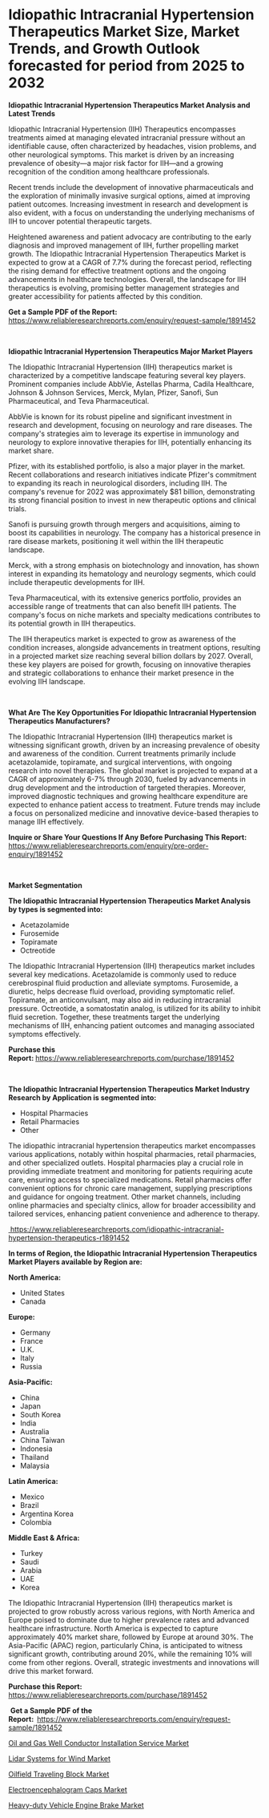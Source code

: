 <p><h1>Idiopathic Intracranial Hypertension Therapeutics Market Size, Market Trends, and Growth Outlook forecasted for period from 2025 to 2032</h1></p><p><strong>Idiopathic Intracranial Hypertension Therapeutics Market Analysis and Latest Trends</strong></p>
<p><p>Idiopathic Intracranial Hypertension (IIH) Therapeutics encompasses treatments aimed at managing elevated intracranial pressure without an identifiable cause, often characterized by headaches, vision problems, and other neurological symptoms. This market is driven by an increasing prevalence of obesity—a major risk factor for IIH—and a growing recognition of the condition among healthcare professionals. </p><p>Recent trends include the development of innovative pharmaceuticals and the exploration of minimally invasive surgical options, aimed at improving patient outcomes. Increasing investment in research and development is also evident, with a focus on understanding the underlying mechanisms of IIH to uncover potential therapeutic targets. </p><p>Heightened awareness and patient advocacy are contributing to the early diagnosis and improved management of IIH, further propelling market growth. The Idiopathic Intracranial Hypertension Therapeutics Market is expected to grow at a CAGR of 7.7% during the forecast period, reflecting the rising demand for effective treatment options and the ongoing advancements in healthcare technologies. Overall, the landscape for IIH therapeutics is evolving, promising better management strategies and greater accessibility for patients affected by this condition.</p></p>
<p><strong>Get a Sample PDF of the Report:&nbsp;</strong> <a href="https://www.reliableresearchreports.com/enquiry/request-sample/1891452?utm_campaign=9&utm_medium=2&utm_source=Github&utm_content=ia&utm_term=14012025&utm_id=idiopathic-intracranial-hypertension-therapeutics">https://www.reliableresearchreports.com/enquiry/request-sample/1891452</a></p>
<p>&nbsp;</p>
<p><strong>Idiopathic Intracranial Hypertension Therapeutics Major Market Players</strong></p>
<p><p>The Idiopathic Intracranial Hypertension (IIH) therapeutics market is characterized by a competitive landscape featuring several key players. Prominent companies include AbbVie, Astellas Pharma, Cadila Healthcare, Johnson & Johnson Services, Merck, Mylan, Pfizer, Sanofi, Sun Pharmaceutical, and Teva Pharmaceutical.</p><p>AbbVie is known for its robust pipeline and significant investment in research and development, focusing on neurology and rare diseases. The company's strategies aim to leverage its expertise in immunology and neurology to explore innovative therapies for IIH, potentially enhancing its market share.</p><p>Pfizer, with its established portfolio, is also a major player in the market. Recent collaborations and research initiatives indicate Pfizer's commitment to expanding its reach in neurological disorders, including IIH. The company's revenue for 2022 was approximately $81 billion, demonstrating its strong financial position to invest in new therapeutic options and clinical trials.</p><p>Sanofi is pursuing growth through mergers and acquisitions, aiming to boost its capabilities in neurology. The company has a historical presence in rare disease markets, positioning it well within the IIH therapeutic landscape.</p><p>Merck, with a strong emphasis on biotechnology and innovation, has shown interest in expanding its hematology and neurology segments, which could include therapeutic developments for IIH.</p><p>Teva Pharmaceutical, with its extensive generics portfolio, provides an accessible range of treatments that can also benefit IIH patients. The company's focus on niche markets and specialty medications contributes to its potential growth in IIH therapeutics.</p><p>The IIH therapeutics market is expected to grow as awareness of the condition increases, alongside advancements in treatment options, resulting in a projected market size reaching several billion dollars by 2027. Overall, these key players are poised for growth, focusing on innovative therapies and strategic collaborations to enhance their market presence in the evolving IIH landscape.</p></p>
<p>&nbsp;</p>
<p><strong>What Are The Key Opportunities For Idiopathic Intracranial Hypertension Therapeutics Manufacturers?</strong></p>
<p><p>The Idiopathic Intracranial Hypertension (IIH) therapeutics market is witnessing significant growth, driven by an increasing prevalence of obesity and awareness of the condition. Current treatments primarily include acetazolamide, topiramate, and surgical interventions, with ongoing research into novel therapies. The global market is projected to expand at a CAGR of approximately 6-7% through 2030, fueled by advancements in drug development and the introduction of targeted therapies. Moreover, improved diagnostic techniques and growing healthcare expenditure are expected to enhance patient access to treatment. Future trends may include a focus on personalized medicine and innovative device-based therapies to manage IIH effectively.</p></p>
<p><strong>Inquire or Share Your Questions If Any Before Purchasing This Report:</strong> <a href="https://www.reliableresearchreports.com/enquiry/pre-order-enquiry/1891452?utm_campaign=9&utm_medium=2&utm_source=Github&utm_content=ia&utm_term=14012025&utm_id=idiopathic-intracranial-hypertension-therapeutics">https://www.reliableresearchreports.com/enquiry/pre-order-enquiry/1891452</a></p>
<p>&nbsp;</p>
<p><strong>Market Segmentation</strong></p>
<p><strong>The Idiopathic Intracranial Hypertension Therapeutics Market Analysis by types is segmented into:</strong></p>
<p><ul><li>Acetazolamide</li><li>Furosemide</li><li>Topiramate</li><li>Octreotide</li></ul></p>
<p><p>The Idiopathic Intracranial Hypertension (IIH) therapeutics market includes several key medications. Acetazolamide is commonly used to reduce cerebrospinal fluid production and alleviate symptoms. Furosemide, a diuretic, helps decrease fluid overload, providing symptomatic relief. Topiramate, an anticonvulsant, may also aid in reducing intracranial pressure. Octreotide, a somatostatin analog, is utilized for its ability to inhibit fluid secretion. Together, these treatments target the underlying mechanisms of IIH, enhancing patient outcomes and managing associated symptoms effectively.</p></p>
<p><strong>Purchase this Report:&nbsp;</strong><a href="https://www.reliableresearchreports.com/purchase/1891452?utm_campaign=9&utm_medium=2&utm_source=Github&utm_content=ia&utm_term=14012025&utm_id=idiopathic-intracranial-hypertension-therapeutics">https://www.reliableresearchreports.com/purchase/1891452</a></p>
<p>&nbsp;</p>
<p><strong>The Idiopathic Intracranial Hypertension Therapeutics Market Industry Research by Application is segmented into:</strong></p>
<p><ul><li>Hospital Pharmacies</li><li>Retail Pharmacies</li><li>Other</li></ul></p>
<p><p>The idiopathic intracranial hypertension therapeutics market encompasses various applications, notably within hospital pharmacies, retail pharmacies, and other specialized outlets. Hospital pharmacies play a crucial role in providing immediate treatment and monitoring for patients requiring acute care, ensuring access to specialized medications. Retail pharmacies offer convenient options for chronic care management, supplying prescriptions and guidance for ongoing treatment. Other market channels, including online pharmacies and specialty clinics, allow for broader accessibility and tailored services, enhancing patient convenience and adherence to therapy.</p></p>
<p><a href="https://www.reliableresearchreports.com/idiopathic-intracranial-hypertension-therapeutics-r1891452?utm_campaign=9&utm_medium=2&utm_source=Github&utm_content=ia&utm_term=14012025&utm_id=idiopathic-intracranial-hypertension-therapeutics">&nbsp;https://www.reliableresearchreports.com/idiopathic-intracranial-hypertension-therapeutics-r1891452</a></p>
<p><strong>In terms of Region, the Idiopathic Intracranial Hypertension Therapeutics Market Players available by Region are:</strong></p>
<p>
    <p> <strong> North America: </strong>
        <ul>
            <li>United States</li>
            <li>Canada</li>
        </ul>
        </p> 
    <p> <strong> Europe: </strong>
        <ul>
            <li>Germany</li>
            <li>France</li>
            <li>U.K.</li>
            <li>Italy</li>
            <li>Russia</li>
        </ul>
        </p> 
    <p> <strong> Asia-Pacific: </strong>
        <ul>
            <li>China</li>
            <li>Japan</li>
            <li>South Korea</li>
            <li>India</li>
            <li>Australia</li>
            <li>China Taiwan</li>
            <li>Indonesia</li>
            <li>Thailand</li>
            <li>Malaysia</li>
        </ul>
        </p> 
    <p> <strong> Latin America: </strong>
        <ul>
            <li>Mexico</li>
            <li>Brazil</li>
            <li>Argentina Korea</li>
            <li>Colombia</li>
        </ul>
        </p> 
    <p> <strong> Middle East & Africa: </strong>
        <ul>
            <li>Turkey</li>
            <li>Saudi</li>
            <li>Arabia</li>
            <li>UAE</li>
            <li>Korea</li>
        </ul>
    </p>
    </p>
<p><p>The Idiopathic Intracranial Hypertension (IIH) therapeutics market is projected to grow robustly across various regions, with North America and Europe poised to dominate due to higher prevalence rates and advanced healthcare infrastructure. North America is expected to capture approximately 40% market share, followed by Europe at around 30%. The Asia-Pacific (APAC) region, particularly China, is anticipated to witness significant growth, contributing around 20%, while the remaining 10% will come from other regions. Overall, strategic investments and innovations will drive this market forward.</p></p>
<p><strong>Purchase this Report: </strong><a href="https://www.reliableresearchreports.com/purchase/1891452?utm_campaign=9&utm_medium=2&utm_source=Github&utm_content=ia&utm_term=14012025&utm_id=idiopathic-intracranial-hypertension-therapeutics">https://www.reliableresearchreports.com/purchase/1891452</a></p>
<p>&nbsp;<strong>Get a Sample PDF of the Report:&nbsp;&nbsp;</strong><a href="https://www.reliableresearchreports.com/enquiry/request-sample/1891452?utm_campaign=9&utm_medium=2&utm_source=Github&utm_content=ia&utm_term=14012025&utm_id=idiopathic-intracranial-hypertension-therapeutics">https://www.reliableresearchreports.com/enquiry/request-sample/1891452</a></p>
<p><strong></strong></p>
<p><p><a href="https://github.com/mcfred89/Market-Research-Report-List-1/blob/main/oil-and-gas-well-conductor-installation-service-market.md?utm_campaign=9&utm_medium=2&utm_source=Github&utm_content=ia&utm_term=14012025&utm_id=idiopathic-intracranial-hypertension-therapeutics">Oil and Gas Well Conductor Installation Service Market</a></p><p><a href="https://github.com/bornergabrielle89/Market-Research-Report-List-1/blob/main/lidar-systems-for-wind-market.md?utm_campaign=9&utm_medium=2&utm_source=Github&utm_content=ia&utm_term=14012025&utm_id=idiopathic-intracranial-hypertension-therapeutics">Lidar Systems for Wind Market</a></p><p><a href="https://github.com/comasnickie/Market-Research-Report-List-1/blob/main/oilfield-traveling-block-market.md?utm_campaign=9&utm_medium=2&utm_source=Github&utm_content=ia&utm_term=14012025&utm_id=idiopathic-intracranial-hypertension-therapeutics">Oilfield Traveling Block Market</a></p><p><a href="https://github.com/toldenargelia86/Market-Research-Report-List-1/blob/main/electroencephalogram-caps-market.md?utm_campaign=9&utm_medium=2&utm_source=Github&utm_content=ia&utm_term=14012025&utm_id=idiopathic-intracranial-hypertension-therapeutics">Electroencephalogram Caps Market</a></p><p><a href="https://github.com/wileonie19657/Market-Research-Report-List-1/blob/main/heavy-duty-vehicle-engine-brake-market.md?utm_campaign=9&utm_medium=2&utm_source=Github&utm_content=ia&utm_term=14012025&utm_id=idiopathic-intracranial-hypertension-therapeutics">Heavy-duty Vehicle Engine Brake Market</a></p></p>